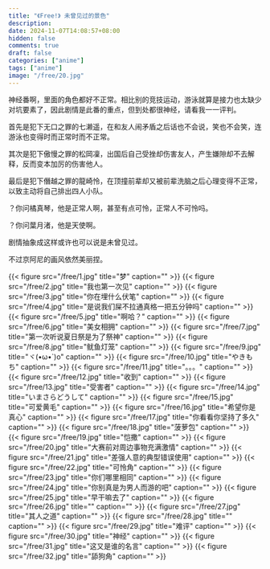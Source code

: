 ```yaml
---
title: "《Free!》 未曾见过的景色"
description: 
date: 2024-11-07T14:08:57+08:00
hidden: false
comments: true
draft: false
categories: ["anime"]
tags: ["anime"]
image: "/free/20.jpg"
---
```

神经番啊，里面的角色都好不正常。相比别的竞技运动，游泳就算是接力也太缺少对坑要素了，因此剧情是此番的重点，但到处都很神经，请看我一一评判。

首先是犯下无口之罪的七濑遥，在和友人闹矛盾之后话也不会说，笑也不会笑，连游泳也变得时而正常时而不正常。

其次是犯下傲慢之罪的松岡凜，出国后自己受挫却伤害友人，产生嫌隙却不去解释，反而变本加厉的伤害他人。

最后是犯下僭越之罪的龍崎怜，在顶撞前辈却又被前辈洗脑之后心理变得不正常，以致主动将自己排出四人小队。

？你问橘真琴，他是正常人啊，甚至有点可怜，正常人不可怜吗。

？你问葉月渚，他是天使啊。

剧情抽象成这样或许也可以说是未曾见过。

不过京阿尼的画风依然美丽捏。

{{< figure src="/free/1.jpg" title="梦" caption="" >}}
{{< figure src="/free/2.jpg" title="我也第一次见" caption="" >}}
{{< figure src="/free/3.jpg" title="你在埋什么伏笔" caption="" >}}
{{< figure src="/free/4.jpg" title="是说我们屎不拉通真格一把五分钟吗" caption="" >}}
{{< figure src="/free/5.jpg" title="啊哈？" caption="" >}}
{{< figure src="/free/6.jpg" title="美女相拥" caption="" >}}
{{< figure src="/free/7.jpg" title="第一次听说夏日祭是为了祭神" caption="" >}}
{{< figure src="/free/8.jpg" title="鱿鱼灯笼" caption="" >}}
{{< figure src="/free/9.jpg" title="ヾ(•ω•`)o" caption="" >}}
{{< figure src="/free/10.jpg" title="やきもち" caption="" >}}
{{< figure src="/free/11.jpg" title="。。。" caption="" >}}
{{< figure src="/free/12.jpg" title="收到" caption="" >}}
{{< figure src="/free/13.jpg" title="受害者" caption="" >}}
{{< figure src="/free/14.jpg" title="いまさらどうして" caption="" >}}
{{< figure src="/free/15.jpg" title="可爱黄毛" caption="" >}}
{{< figure src="/free/16.jpg" title="希望你是真心" caption="" >}}
{{< figure src="/free/17.jpg" title="你看看你坚持了多久" caption="" >}}
{{< figure src="/free/18.jpg" title="菠萝包" caption="" >}}
{{< figure src="/free/19.jpg" title="恺撒" caption="" >}}
{{< figure src="/free/20.jpg" title="大赛前对周边事物充满激情" caption="" >}}
{{< figure src="/free/21.jpg" title="差强人意的典型错误使用" caption="" >}}
{{< figure src="/free/22.jpg" title="可怜角" caption="" >}}
{{< figure src="/free/23.jpg" title="你们哪里相同" caption="" >}}
{{< figure src="/free/24.jpg" title="你别真是为男人而游的吧" caption="" >}}
{{< figure src="/free/25.jpg" title="早干嘛去了" caption="" >}}
{{< figure src="/free/26.jpg" title="" caption="" >}}
{{< figure src="/free/27.jpg" title="其人之道" caption="" >}}
{{< figure src="/free/28.jpg" title="" caption="" >}}
{{< figure src="/free/29.jpg" title="难评" caption="" >}}
{{< figure src="/free/30.jpg" title="神经" caption="" >}}
{{< figure src="/free/31.jpg" title="这又是谁的名言" caption="" >}}
{{< figure src="/free/32.jpg" title="舔狗角" caption="" >}}
